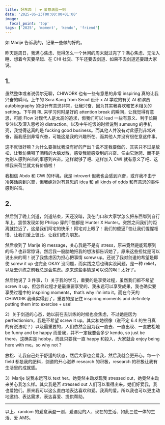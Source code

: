 ```yaml
---
title: 好东西 ｜ ❤️ 爱意满盈一则
date: '2025-06-23T00:00:00+01:00'
image:
  focal_point: 'top'
tags: ['2025', 'moment', 'kendo', 'friend']
---
```


如 Marije 告诉我的，记录一些做的好的。
<!--more-->

昨天是周日，我满心焦虑、觉得怎么一个休闲的周末就过完了？满心焦虑、无法入睡、想着今天要早起、在 CHI 社交、下午还要去剑道、如果不去剑道还要跟大家说。

## 1.

虽然整体或者说偶尔无聊，CHIWORK 也有一些有意思的非常 inspiring 真的让我兴奋的瞬间。上午的 Sora Kang from Seoul 设计 x AI 学院的有关 AI 和演员 autobiography 的设计有意思非常，让我兴奋、因为其实我喜欢和艺术相关的 setting。下午用 RL 来学习何时是好的 attention break 的瞬间，让我觉得有意思，可能 Flow 对现代人是太高的追求，但我们可以 lead 一些有意义、利于长期专注以及深入思考的 distraction。以及中午吃饭的时候说到 sumsung 的手机壳，我觉得这真的是 fucking good business。而其他人并没有对此感到非常兴奋，而我感到非常兴奋，可能这是我的兴趣所在、而其他人并没有很在意这件事。

这不就很好嘛？为什么要担忧我没有好的产出？说不定我要做的、其实只不过是放松，让我仿佛喝了酒精的大脑发散，感受我能感受到的兴奋、任由它驰骋、而不是为别人感到兴奋的事感到兴奋。这样就够了吧、这样加入 CWI 就有意义了吧、这样我来荷兰就太有价值啦！

我相信 Abdo 和 CWI 的环境。我是 introvert 但我也会感到兴奋，或许我不由于冷笑话感到兴奋，但我绝对对有意思的 idea 和 all kinds of odds 和有意思的事件感到兴奋。

## 2.

然后到了晚上剑道，剑道结束，天还没暗，我在门口和大家学怎么把东西绑到自行车上，震惊发现如何 Philipp 穿的T恤都是 Hunter X Hunter。突然之间我们的距离就拉近了，这是我们阿宅的快乐！阿宅对上眼了！我们的傻逼T恤让我们惺惺相惜、让我们爱上彼此、让我们成为朋友。

然后收到了 Marije 的 message，关心我是不是有 stress，原来竟然是能观察到的吗？也非常惊讶。然后我一股脑地把我的想法都告诉她了，原来这些担忧是可以说出来的啊！说了我焦虑因为担心把事情 screw up。还说了我对剑道的希望是即使 screw it up 也完全 OKAY 没问题，而实践之后也确实没问题，是一种 relief，以及去训练之前我总是会焦虑。原来这些事情是可以说的啊！太好了。

然后她说了 3 件事，1）关于我的学习，重要的是享受过程，虽然我们都不希望 screw it up，但怎样过程才是最重要享受的、我永远可以享受成果，我也确实要享受过程中的 inspiring moments，that’s why I’m into it。而在今天的 CHIWORK 我确实得到了，重要的是记住 inspiring moments and definitely putting them into exercise + use!

2）关于剑道的心态，她以前在去训练的时候也会焦虑，不过她是因为 perfectionism，我是不希望 screw it up。其实和她很像（说不定 6.4 的生日真的有说法呢？）以及最重要的，人们依然会因为我一直去、一直出现、一直放松地 be funny and be happy 而爱我，并不一定我要会多少 kendo, so just be there。这确实是 hobby，而且只要我一直 happy 和投入，大家就会 enjoy being here with me。so why not？

放松、让我自己处于舒适的状态，然后大家也会爱我，然后我就会更开心。每一个 field 都是我的肥料，剑道的开心滋养 research 的积极，research 的积极让我有生活里的成就感。

3）Marije 说我永远可以 text her。她竟然主动发现我 stressed out，她竟然主动来关心我怎么样。其实我是否 stressed out 人们可以看得出来。她们好爱我，我也爱她们。原来我可以这么直白地表达喜欢和爱。我真的爱。所以我也可以更主动地邀约、表达需求、表达喜爱、提供帮助。

---

以上、random 的爱意满盈一则，爱遇见的人、现在的生活、如此三位一体的生活、爱 AMS。

